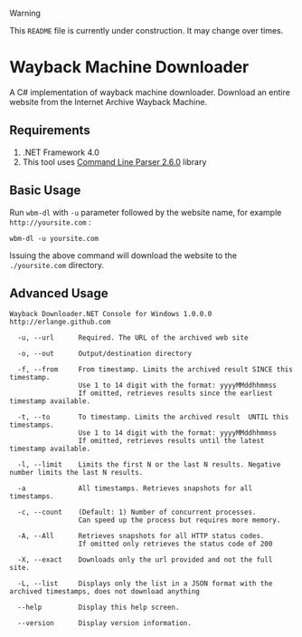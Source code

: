 ﻿> [!WARNING]
> This `README` file is currently under construction.  It may change over times.
# Wayback Machine Downloader
A C# implementation of wayback machine downloader.  Download an entire website from the Internet Archive Wayback Machine.

## Requirements
1. .NET Framework 4.0 
2. This tool uses [Command Line Parser 2.6.0](http://github.com/commandlineparser/commandline) library

## Basic Usage
Run `wbm-dl` with `-u` parameter followed by the website name, for example `http://yoursite.com` :
```console
wbm-dl -u yoursite.com
```
Issuing the above command will download the website to the `./yoursite.com` directory.

## Advanced Usage

```console
Wayback Downloader.NET Console for Windows 1.0.0.0
http://erlange.github.com 

  -u, --url      Required. The URL of the archived web site

  -o, --out      Output/destination directory

  -f, --from     From timestamp. Limits the archived result SINCE this timestamp.
                 Use 1 to 14 digit with the format: yyyyMMddhhmmss
                 If omitted, retrieves results since the earliest timestamp available.

  -t, --to       To timestamp. Limits the archived result  UNTIL this timestamps.
                 Use 1 to 14 digit with the format: yyyyMMddhhmmss
                 If omitted, retrieves results until the latest timestamp available.

  -l, --limit    Limits the first N or the last N results. Negative number limits the last N results.

  -a             All timestamps. Retrieves snapshots for all timestamps.

  -c, --count    (Default: 1) Number of concurrent processes.
                 Can speed up the process but requires more memory.

  -A, --All      Retrieves snapshots for all HTTP status codes.
                 If omitted only retrieves the status code of 200

  -X, --exact    Downloads only the url provided and not the full site.

  -L, --list     Displays only the list in a JSON format with the archived timestamps, does not download anything

  --help         Display this help screen.

  --version      Display version information.
```